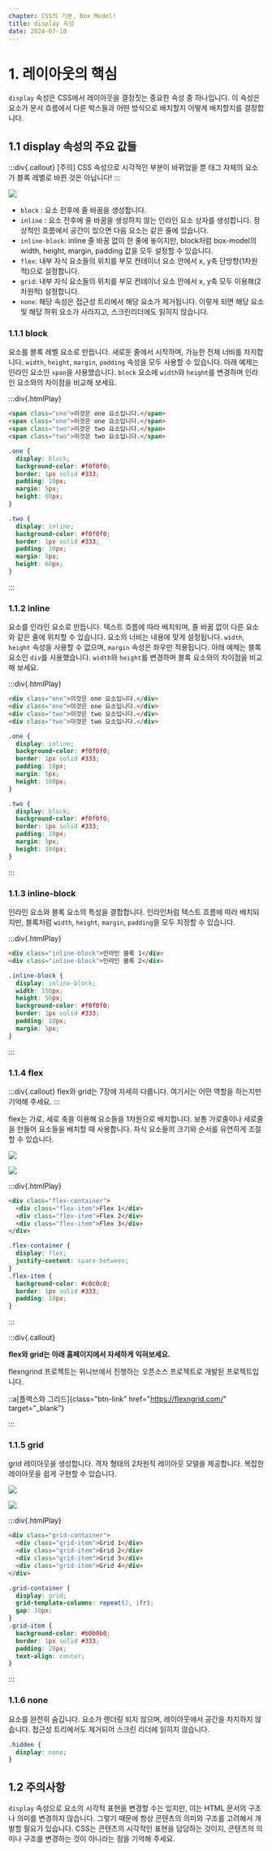 ```yaml
---
chapter: CSS의 기본, Box Model!
title: display 속성
date: 2024-07-10
---
```


# 1. 레이아웃의 핵심

`display` 속성은 CSS에서 레이아웃을 결정짓는 중요한 속성 중 하나입니다. 이 속성은 요소가 문서 흐름에서 다른 박스들과 어떤 방식으로 배치할지 어떻게 배치할지를 결정합니다.

## 1.1 display 속성의 주요 값들

:::div{.callout}
[주의] CSS 속성으로 시각적인 부분이 바뀌었을 뿐 태그 자체의 요소가 블록 레벨로 바뀐 것은 아닙니다!
:::

![](/images/basecamp-html-css/chapter05/02-1.png)

- `block` : 요소 전후에 줄 바꿈을 생성합니다.
- `inline` : 요소 전후에 줄 바꿈을 생성하지 않는 인라인 요소 상자를 생성합니다. 정상적인 흐름에서 공간이 있으면 다음 요소는 같은 줄에 있습니다.
- `inline-block`: inline 줄 바꿈 없이 한 줄에 놓이지만, block처럼 box-model의 width, height, margin, padding 값을 모두 설정할 수 있습니다.
- `flex`: 내부 자식 요소들의 위치를 부모 컨테이너 요소 안에서 x, y축 단방향(1차원적)으로 설정합니다.
- `grid`: 내부 자식 요소들의 위치를 부모 컨테이너 요소 안에서 x, y축 모두 이용해(2차원적) 설정합니다.
- `none`: 해당 속성은 접근성 트리에서 해당 요소가 제거됩니다. 이렇게 되면 해당 요소 및 해당 하위 요소가 사라지고, 스크린리더에도 읽히지 않습니다.

### 1.1.1 block

요소를 블록 레벨 요소로 만듭니다. 새로운 줄에서 시작하며, 가능한 전체 너비를 차지합니다. `width`, `height`, `margin`, `padding` 속성을 모두 사용할 수 있습니다. 아래 예제는 인라인 요소인 `span`을 사용했습니다. `block` 요소에 `width`와 `height`를 변경하며 인라인 요소와의 차이점을 비교해 보세요.

:::div{.htmlPlay}

```html
<span class="one">이것은 one 요소입니다.</span>
<span class="one">이것은 one 요소입니다.</span>
<span class="two">이것은 two 요소입니다.</span>
<span class="two">이것은 two 요소입니다.</span>
```

```css
.one {
  display: block;
  background-color: #f0f0f0;
  border: 1px solid #333;
  padding: 10px;
  margin: 5px;
  height: 60px;
}

.two {
  display: inline;
  background-color: #f0f0f0;
  border: 1px solid #333;
  padding: 10px;
  margin: 5px;
  height: 60px;
}
```

:::

### 1.1.2 inline

요소를 인라인 요소로 만듭니다. 텍스트 흐름에 따라 배치되며, 줄 바꿈 없이 다른 요소와 같은 줄에 위치할 수 있습니다. 요소의 너비는 내용에 맞게 설정됩니다. `width`, `height` 속성을 사용할 수 없으며, `margin` 속성은 좌우만 적용됩니다. 아래 예제는 블록 요소인 `div`를 사용했습니다. `width`와 `height`를 변경하며 블록 요소와의 차이점을 비교해 보세요.

:::div{.htmlPlay}

```html
<div class="one">이것은 one 요소입니다.</div>
<div class="one">이것은 one 요소입니다.</div>
<div class="two">이것은 two 요소입니다.</div>
<div class="two">이것은 two 요소입니다.</div>
```

```css
.one {
  display: inline;
  background-color: #f0f0f0;
  border: 1px solid #333;
  padding: 10px;
  margin: 5px;
  height: 100px;
}

.two {
  display: block;
  background-color: #f0f0f0;
  border: 1px solid #333;
  padding: 10px;
  margin: 5px;
  height: 100px;
}
```

:::

### 1.1.3 inline-block

인라인 요소와 블록 요소의 특성을 결합합니다. 인라인처럼 텍스트 흐름에 따라 배치되지만, 블록처럼 `width`, `height`, `margin`, `padding`을 모두 지정할 수 있습니다.

:::div{.htmlPlay}

```html
<div class="inline-block">인라인 블록 1</div>
<div class="inline-block">인라인 블록 2</div>
```

```css
.inline-block {
  display: inline-block;
  width: 150px;
  height: 50px;
  background-color: #f0f0f0;
  border: 1px solid #333;
  padding: 10px;
  margin: 5px;
}
```

:::

### 1.1.4 flex

:::div{.callout}
flex와 grid는 7장에 자세히 다룹니다. 여기서는 어떤 역할을 하는지만 기억해 주세요.
:::

flex는 가로, 세로 축을 이용해 요소들을 1차원으로 배치합니다. 보통 가로줄이나 세로줄을 만들어 요소들을 배치할 때 사용합니다. 자식 요소들의 크기와 순서를 유연하게 조절할 수 있습니다.

![](/images/basecamp-html-css/chapter05/flex_001.png)

![](/images/basecamp-html-css/chapter05/flex_002.png)

:::div{.htmlPlay}

```html
<div class="flex-container">
  <div class="flex-item">Flex 1</div>
  <div class="flex-item">Flex 2</div>
  <div class="flex-item">Flex 3</div>
</div>
```

```css
.flex-container {
  display: flex;
  justify-content: space-between;
}
.flex-item {
  background-color: #c0c0c0;
  border: 1px solid #333;
  padding: 10px;
}
```

:::

:::div{.callout}

**flex와 grid는 아래 홈페이지에서 자세하게 익혀보세요.**

flexngrind 프로젝트는 위니브에서 진행하는 오픈소스 프로젝트로 개발된 프로젝트입니다.

::a[플랙스와 그리드]{class="btn-link" href="https://flexngrid.com/" target="\_blank"}

:::

### 1.1.5 grid

grid 레이아웃을 생성합니다. 격자 형태의 2차원적 레이아웃 모델을 제공합니다. 복잡한 레이아웃을 쉽게 구현할 수 있습니다.

![](/images/basecamp-html-css/chapter05/grid_001.png)

![](/images/basecamp-html-css/chapter05/grid_002.png)

:::div{.htmlPlay}

```html
<div class="grid-container">
  <div class="grid-item">Grid 1</div>
  <div class="grid-item">Grid 2</div>
  <div class="grid-item">Grid 3</div>
  <div class="grid-item">Grid 4</div>
</div>
```

```css
.grid-container {
  display: grid;
  grid-template-columns: repeat(2, 1fr);
  gap: 10px;
}
.grid-item {
  background-color: #b0b0b0;
  border: 1px solid #333;
  padding: 20px;
  text-align: center;
}
```

:::

### 1.1.6 none

요소를 완전히 숨깁니다. 요소가 렌더링 되지 않으며, 레이아웃에서 공간을 차지하지 않습니다. 접근성 트리에서도 제거되어 스크린 리더에 읽히지 않습니다.

```css
.hidden {
  display: none;
}
```

## 1.2 주의사항

`display` 속성으로 요소의 시각적 표현을 변경할 수는 있지만, 이는 HTML 문서의 구조나 의미를 변경하지 않습니다. 그렇기 때문에 항상 콘텐츠의 의미와 구조를 고려해서 개발할 필요가 있습니다. CSS는 콘텐츠의 시각적인 표현을 담당하는 것이지, 콘텐츠의 의미나 구조를 변경하는 것이 아니라는 점을 기억해 주세요.
